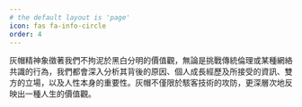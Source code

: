 ```yaml
---
# the default layout is 'page'
icon: fas fa-info-circle
order: 4
---
```

灰帽精神象徵著我們不拘泥於黑白分明的價值觀，無論是挑戰傳統倫理或某種網絡共識的行為，我們都會深入分析其背後的原因、個人成長經歷及所接受的資訊、雙方的立場，以及人性本身的重要性。灰帽不僅限於駭客技術的攻防，更深層次地反映出一種人生的價值觀。
